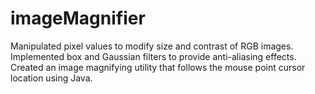 # imageMagnifier
Manipulated pixel values to modify size and contrast of RGB images. Implemented box and Gaussian filters to provide anti-aliasing effects. Created an image magnifying utility that follows the mouse point cursor location using Java. 
